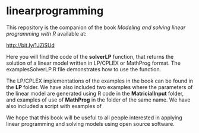 # linearprogramming

This repository is the companion of the book *Modeling and solving linear programming with R* available at:

http://bit.ly/1JZiSUd

Here you will find the code of the **solverLP** function, that returns the solution of a linear model written in LP/CPLEX or MathProg format. The examplesSolverLP.R file demonstrates how to use the function.

The LP/CPLEX implementations of the examples in the book can be found in the **LP** folder. We have also included two examples where the parameters of the linear model are generated using R code in the **MatricialInput** folder, and examples of use of **MathProg** in the folder of the same name. We have also included a script with examples of 

We hope that this book will be useful to all people interested in applying linear programming and solving models using open source software.
